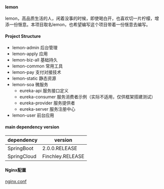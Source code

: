 #### lemon

lemon，高品质生活的人，闲着没事的时候，即使喝白开，也喜欢切一片柠檬，增添一份惬意。本项目取名lemon，也希望编写这个项目带着一份惬意去编写。

#### Project Structure

- lemon-admin   后台管理
- lemon-apply   应用
- lemon-biz-all 基础持久
- lemon-common  常用工具
- lemon-pay     支付对接技术
- lemon-static  静态资源
- lemon-soa     微服务
    - eureka-api   服务接口定义
    - eureka-consumer 服务消费者示例（实际不适用，仅供框架搭建测试）
    - eureka-provider 服务提供者
    - eureka-server 服务注册中心
- lemon-user    前台应用

#### main dependency version

| dependency  | version          |
| ----------- | ---------------- |
| SpringBoot  | 2.0.0.RELEASE    |                         
| SpringCloud | Finchley.RELEASE |
         
#### Nginx配置

[nginx.conf]( https://github.com/ATSJP/lemon/blob/master/nginx.conf)                         
